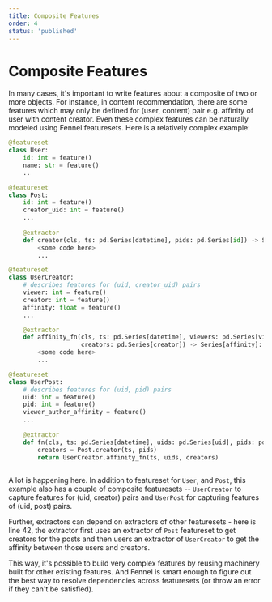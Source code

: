 ```yaml
---
title: Composite Features
order: 4
status: 'published'
---
```


# Composite Features

In many cases, it's important to write features about a composite of two or more objects. For instance, in content recommendation, there are some features which may only be defined for (user, content) pair e.g. affinity of user with content creator. Even these complex features can be naturally modeled using Fennel featuresets. Here is a relatively complex example:

```python
@featureset
class User:
    id: int = feature()
    name: str = feature()
    ..

@featureset
class Post:
    id: int = feature()
    creator_uid: int = feature()    
    ...
    
    @extractor
    def creator(cls, ts: pd.Series[datetime], pids: pd.Series[id]) -> Series[creator_uid]:
        <some code here>
        ...

@featureset
class UserCreator:
    # describes features for (uid, creator_uid) pairs
    viewer: int = feature()
    creator: int = feature()
    affinity: float = feature()
    ...

    @extractor
    def affinity_fn(cls, ts: pd.Series[datetime], viewers: pd.Series[viewer], 
                    creators: pd.Series[creator]) -> Series[affinity]:
        <some code here>
        ...

@featureset
class UserPost:
    # describes features for (uid, pid) pairs
    uid: int = feature()
    pid: int = feature()
    viewer_author_affinity = feature()
    ...
    
    @extractor
    def fn(cls, ts: pd.Series[datetime], uids: pd.Series[uid], pids: pd.Series[pid]):
        creators = Post.creator(ts, pids)
        return UserCreator.affinity_fn(ts, uids, creators)
            
```

A lot is happening here. In addition to featureset for `User`, and `Post`, this example also has a couple of composite featuresets -- `UserCreator` to capture features for (uid, creator) pairs and `UserPost` for capturing features of (uid, post) pairs.&#x20;

Further, extractors can depend on extractors of other featuresets - here is line 42, the extractor first uses an extractor of `Post` featureset to get creators for the posts and then users an extractor of `UserCreator` to get the affinity between those users and creators.&#x20;

This way, it's possible to build very complex features by reusing machinery built for other existing features. And Fennel is smart enough to figure out the best way to resolve dependencies across featuresets (or throw an error if they can't be satisfied).&#x20;
